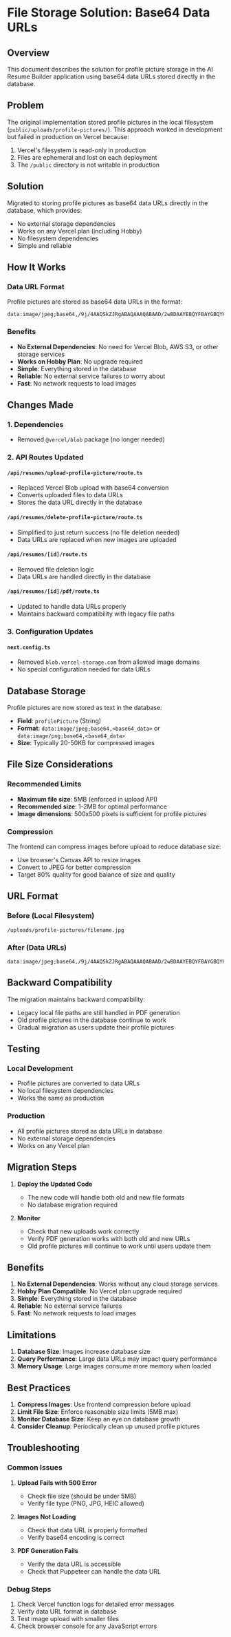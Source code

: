 # File Storage Solution: Base64 Data URLs

## Overview

This document describes the solution for profile picture storage in the AI Resume Builder application using base64 data URLs stored directly in the database.

## Problem

The original implementation stored profile pictures in the local filesystem (`public/uploads/profile-pictures/`). This approach worked in development but failed in production on Vercel because:

1. Vercel's filesystem is read-only in production
2. Files are ephemeral and lost on each deployment
3. The `/public` directory is not writable in production

## Solution

Migrated to storing profile pictures as base64 data URLs directly in the database, which provides:
- No external storage dependencies
- Works on any Vercel plan (including Hobby)
- No filesystem dependencies
- Simple and reliable

## How It Works

### Data URL Format
Profile pictures are stored as base64 data URLs in the format:
```
data:image/jpeg;base64,/9j/4AAQSkZJRgABAQAAAQABAAD/2wBDAAYEBQYFBAYGBQYHBwYIChAKCgkJChQODwwQFxQYGBcUFhYaHSUfGhsjHBYWICwgIyYnKSopGR8tMC0oMCUoKSj/2wBDAQcHBwoIChMKChMoGhYaKCgoKCgoKCgoKCgoKCgoKCgoKCgoKCgoKCgoKCgoKCgoKCgoKCgoKCgoKCgoKCgoKCj/wAARCAABAAEDASIAAhEBAxEB/8QAFQABAQAAAAAAAAAAAAAAAAAAAAv/xAAUEAEAAAAAAAAAAAAAAAAAAAAA/8QAFQEBAQAAAAAAAAAAAAAAAAAAAAX/xAAUEQEAAAAAAAAAAAAAAAAAAAAA/9oADAMBAAIRAxEAPwCdABmX/9k=
```

### Benefits
- **No External Dependencies**: No need for Vercel Blob, AWS S3, or other storage services
- **Works on Hobby Plan**: No upgrade required
- **Simple**: Everything stored in the database
- **Reliable**: No external service failures to worry about
- **Fast**: No network requests to load images

## Changes Made

### 1. Dependencies
- Removed `@vercel/blob` package (no longer needed)

### 2. API Routes Updated

#### `/api/resumes/upload-profile-picture/route.ts`
- Replaced Vercel Blob upload with base64 conversion
- Converts uploaded files to data URLs
- Stores the data URL directly in the database

#### `/api/resumes/delete-profile-picture/route.ts`
- Simplified to just return success (no file deletion needed)
- Data URLs are replaced when new images are uploaded

#### `/api/resumes/[id]/route.ts`
- Removed file deletion logic
- Data URLs are handled directly in the database

#### `/api/resumes/[id]/pdf/route.ts`
- Updated to handle data URLs properly
- Maintains backward compatibility with legacy file paths

### 3. Configuration Updates

#### `next.config.ts`
- Removed `blob.vercel-storage.com` from allowed image domains
- No special configuration needed for data URLs

## Database Storage

Profile pictures are now stored as text in the database:
- **Field**: `profilePicture` (String)
- **Format**: `data:image/jpeg;base64,<base64_data>` or `data:image/png;base64,<base64_data>`
- **Size**: Typically 20-50KB for compressed images

## File Size Considerations

### Recommended Limits
- **Maximum file size**: 5MB (enforced in upload API)
- **Recommended size**: 1-2MB for optimal performance
- **Image dimensions**: 500x500 pixels is sufficient for profile pictures

### Compression
The frontend can compress images before upload to reduce database size:
- Use browser's Canvas API to resize images
- Convert to JPEG for better compression
- Target 80% quality for good balance of size and quality

## URL Format

### Before (Local Filesystem)
```
/uploads/profile-pictures/filename.jpg
```

### After (Data URLs)
```
data:image/jpeg;base64,/9j/4AAQSkZJRgABAQAAAQABAAD/2wBDAAYEBQYFBAYGBQYHBwYIChAKCgkJChQODwwQFxQYGBcUFhYaHSUfGhsjHBYWICwgIyYnKSopGR8tMC0oMCUoKSj/2wBDAQcHBwoIChMKChMoGhYaKCgoKCgoKCgoKCgoKCgoKCgoKCgoKCgoKCgoKCgoKCgoKCgoKCgoKCgoKCgoKCgoKCj/wAARCAABAAEDASIAAhEBAxEB/8QAFQABAQAAAAAAAAAAAAAAAAAAAAv/xAAUEAEAAAAAAAAAAAAAAAAAAAAA/8QAFQEBAQAAAAAAAAAAAAAAAAAAAAX/xAAUEQEAAAAAAAAAAAAAAAAAAAAA/9oADAMBAAIRAxEAPwCdABmX/9k=
```

## Backward Compatibility

The migration maintains backward compatibility:
- Legacy local file paths are still handled in PDF generation
- Old profile pictures in the database continue to work
- Gradual migration as users update their profile pictures

## Testing

### Local Development
- Profile pictures are converted to data URLs
- No local filesystem dependencies
- Works the same as production

### Production
- All profile pictures stored as data URLs in database
- No external storage dependencies
- Works on any Vercel plan

## Migration Steps

1. **Deploy the Updated Code**
   - The new code will handle both old and new file formats
   - No database migration required

2. **Monitor**
   - Check that new uploads work correctly
   - Verify PDF generation works with both old and new URLs
   - Old profile pictures will continue to work until users update them

## Benefits

1. **No External Dependencies**: Works without any cloud storage services
2. **Hobby Plan Compatible**: No Vercel plan upgrade required
3. **Simple**: Everything stored in the database
4. **Reliable**: No external service failures
5. **Fast**: No network requests to load images

## Limitations

1. **Database Size**: Images increase database size
2. **Query Performance**: Large data URLs may impact query performance
3. **Memory Usage**: Large images consume more memory when loaded

## Best Practices

1. **Compress Images**: Use frontend compression before upload
2. **Limit File Size**: Enforce reasonable size limits (5MB max)
3. **Monitor Database Size**: Keep an eye on database growth
4. **Consider Cleanup**: Periodically clean up unused profile pictures

## Troubleshooting

### Common Issues

1. **Upload Fails with 500 Error**
   - Check file size (should be under 5MB)
   - Verify file type (PNG, JPG, HEIC allowed)

2. **Images Not Loading**
   - Check that data URL is properly formatted
   - Verify base64 encoding is correct

3. **PDF Generation Fails**
   - Verify the data URL is accessible
   - Check that Puppeteer can handle the data URL

### Debug Steps

1. Check Vercel function logs for detailed error messages
2. Verify data URL format in database
3. Test image upload with smaller files
4. Check browser console for any JavaScript errors 